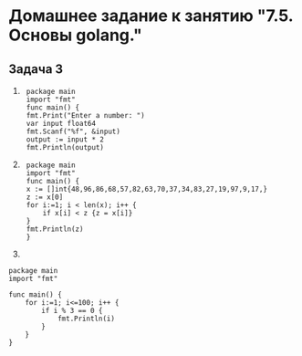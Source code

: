 # Домашнее задание к занятию "7.5. Основы golang."

## Задача 3

1.
        package main
        import "fmt"
        func main() {
        fmt.Print("Enter a number: ")
        var input float64
        fmt.Scanf("%f", &input)
        output := input * 2
        fmt.Println(output)


2.
        package main
        import "fmt"
        func main() {
        x := []int{48,96,86,68,57,82,63,70,37,34,83,27,19,97,9,17,}
        z := x[0]
        for i:=1; i < len(x); i++ {
            if x[i] < z {z = x[i]}
        }
        fmt.Println(z)
        }

3.

    package main
    import "fmt"

    func main() {
        for i:=1; i<=100; i++ {
            if i % 3 == 0 {
                fmt.Println(i)
            }
        }
    }

